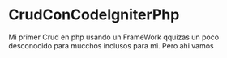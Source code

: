 # CrudConCodeIgniterPhp
Mi primer Crud en php usando un FrameWork qquizas un poco desconocido para mucchos inclusos para mi. Pero ahi vamos

